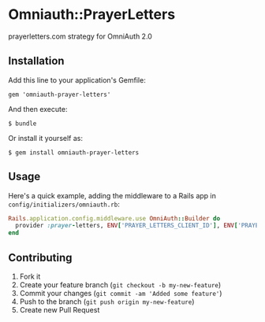# Omniauth::PrayerLetters

prayerletters.com strategy for OmniAuth 2.0

## Installation

Add this line to your application's Gemfile:

    gem 'omniauth-prayer-letters'

And then execute:

    $ bundle

Or install it yourself as:

    $ gem install omniauth-prayer-letters

## Usage

Here's a quick example, adding the middleware to a Rails app in `config/initializers/omniauth.rb`:

```ruby
Rails.application.config.middleware.use OmniAuth::Builder do
  provider :prayer-letters, ENV['PRAYER_LETTERS_CLIENT_ID'], ENV['PRAYER_LETTERS_CLIENT_SECRET']
end
```


## Contributing

1. Fork it
2. Create your feature branch (`git checkout -b my-new-feature`)
3. Commit your changes (`git commit -am 'Added some feature'`)
4. Push to the branch (`git push origin my-new-feature`)
5. Create new Pull Request
